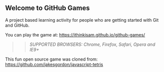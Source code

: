 ## Welcome to GitHub Games

A project based learning activity for people who are getting started with Git and GitHub.

You can play the game at: https://ithinkisam.github.io/github-games/

>> _*SUPPORTED BROWSERS*: Chrome, Firefox, Safari, Opera and IE9+_

This fun open source game was cloned from: https://github.com/jakesgordon/javascript-tetris
